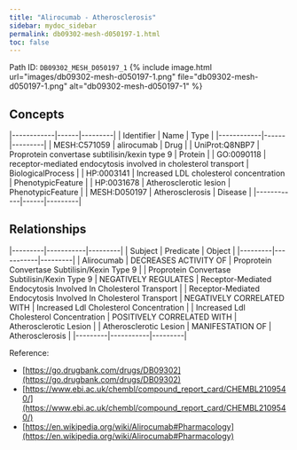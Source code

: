 ```yaml
---
title: "Alirocumab - Atherosclerosis"
sidebar: mydoc_sidebar
permalink: db09302-mesh-d050197-1.html
toc: false 
---
```



Path ID: `DB09302_MESH_D050197_1`
{% include image.html url="images/db09302-mesh-d050197-1.png" file="db09302-mesh-d050197-1.png" alt="db09302-mesh-d050197-1" %}

## Concepts

|------------|------|---------|
| Identifier | Name | Type    |
|------------|------|---------|
| MESH:C571059 | alirocumab | Drug |
| UniProt:Q8NBP7 | Proprotein convertase subtilisin/kexin type 9 | Protein |
| GO:0090118 | receptor-mediated endocytosis involved in cholesterol transport | BiologicalProcess |
| HP:0003141 | Increased LDL cholesterol concentration | PhenotypicFeature |
| HP:0031678 | Atherosclerotic lesion | PhenotypicFeature |
| MESH:D050197 | Atherosclerosis | Disease |
|------------|------|---------|

## Relationships

|---------|-----------|---------|
| Subject | Predicate | Object  |
|---------|-----------|---------|
| Alirocumab | DECREASES ACTIVITY OF | Proprotein Convertase Subtilisin/Kexin Type 9 |
| Proprotein Convertase Subtilisin/Kexin Type 9 | NEGATIVELY REGULATES | Receptor-Mediated Endocytosis Involved In Cholesterol Transport |
| Receptor-Mediated Endocytosis Involved In Cholesterol Transport | NEGATIVELY CORRELATED WITH | Increased Ldl Cholesterol Concentration |
| Increased Ldl Cholesterol Concentration | POSITIVELY CORRELATED WITH | Atherosclerotic Lesion |
| Atherosclerotic Lesion | MANIFESTATION OF | Atherosclerosis |
|---------|-----------|---------|

Reference: 
  - [https://go.drugbank.com/drugs/DB09302](https://go.drugbank.com/drugs/DB09302)
  - [https://www.ebi.ac.uk/chembl/compound_report_card/CHEMBL2109540/](https://www.ebi.ac.uk/chembl/compound_report_card/CHEMBL2109540/)
  - [https://en.wikipedia.org/wiki/Alirocumab#Pharmacology](https://en.wikipedia.org/wiki/Alirocumab#Pharmacology)
